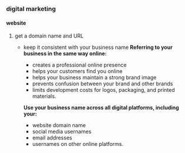 ### digital marketing
#### website
1. get a domain name and URL
    - keep it consistent with your business name
        **Referring to your business in the same way online:**
        - creates a professional online presence
        - helps your customers find you online
        - helps your business maintain a strong brand image
        - prevents confusion between your brand and other brands
        - limits development costs for logos, packaging, and printed materials.

        **Use your business name across all digital platforms, including your:**
        
        - website domain name
        - social media usernames
        - email addresses
        - usernames on other online platforms.